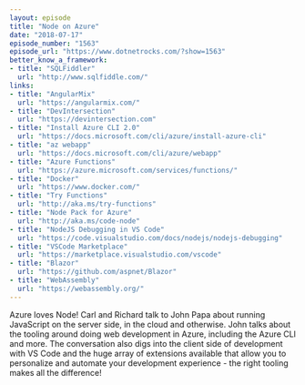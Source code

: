 ```yaml
---
layout: episode
title: "Node on Azure"
date: "2018-07-17"
episode_number: "1563"
episode_url: "https://www.dotnetrocks.com/?show=1563"
better_know_a_framework:
- title: "SQLFiddler"
  url: "http://www.sqlfiddle.com/"
links:
- title: "AngularMix"
  url: "https://angularmix.com/"
- title: "DevIntersection"
  url: "https://devintersection.com"
- title: "Install Azure CLI 2.0"
  url: "https://docs.microsoft.com/cli/azure/install-azure-cli"
- title: "az webapp"
  url: "https://docs.microsoft.com/cli/azure/webapp"
- title: "Azure Functions"
  url: "https://azure.microsoft.com/services/functions/"
- title: "Docker"
  url: "https://www.docker.com/"
- title: "Try Functions"
  url: "http://aka.ms/try-functions"
- title: "Node Pack for Azure"
  url: "http://aka.ms/code-node"
- title: "NodeJS Debugging in VS Code"
  url: "https://code.visualstudio.com/docs/nodejs/nodejs-debugging"
- title: "VSCode Marketplace"
  url: "https://marketplace.visualstudio.com/vscode"
- title: "Blazor"
  url: "https://github.com/aspnet/Blazor"
- title: "WebAssembly"
  url: "https://webassembly.org/"
---
```


Azure loves Node! Carl and Richard talk to John Papa about running JavaScript on the server side, in the cloud and otherwise. John talks about the tooling around doing web development in Azure, including the Azure CLI and more. The conversation also digs into the client side of development with VS Code and the huge array of extensions available that allow you to personalize and automate your development experience - the right tooling makes all the difference!
